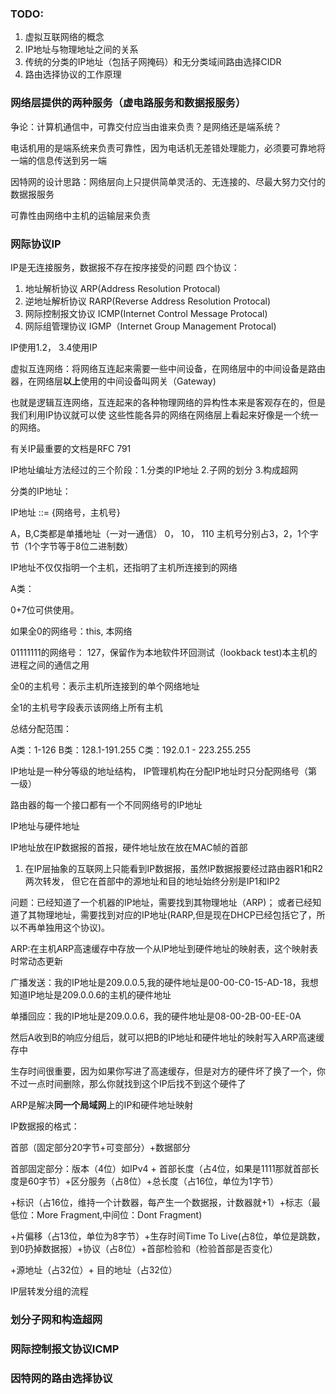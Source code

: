 ### TODO: 

1. 虚拟互联网络的概念
2. IP地址与物理地址之间的关系
3. 传统的分类的IP地址（包括子网掩码）和无分类域间路由选择CIDR
4. 路由选择协议的工作原理


### 网络层提供的两种服务（虚电路服务和数据报服务）

争论：计算机通信中，可靠交付应当由谁来负责？是网络还是端系统？

电话机用的是端系统来负责可靠性，因为电话机无差错处理能力，必须要可靠地将一端的信息传送到另一端

因特网的设计思路：网络层向上只提供简单灵活的、无连接的、尽最大努力交付的数据报服务

可靠性由网络中主机的运输层来负责

### 网际协议IP

IP是无连接服务，数据报不存在按序接受的问题
四个协议：

1. 地址解析协议  ARP(Address Resolution Protocal)
2. 逆地址解析协议  RARP(Reverse Address Resolution Protocal)
3. 网际控制报文协议 ICMP(Internet Control Message Protocal)
4. 网际组管理协议 IGMP（Internet Group Management Protocal)

IP使用1.2， 3.4使用IP

虚拟互连网络：将网络互连起来需要一些中间设备，在网络层中的中间设备是路由器，在网络层**以上**使用的中间设备叫网关（Gateway)

也就是逻辑互连网络，互连起来的各种物理网络的异构性本来是客观存在的，但是我们利用IP协议就可以使
这些性能各异的网络在网络层上看起来好像是一个统一的网络。

有关IP最重要的文档是RFC 791

IP地址编址方法经过的三个阶段：1.分类的IP地址 2.子网的划分 3.构成超网

分类的IP地址：

IP地址 ::= {网络号，主机号}

A，B,C类都是单播地址（一对一通信）  0，  10，   110  主机号分别占3，2，1个字节（1个字节等于8位二进制数）

IP地址不仅仅指明一个主机，还指明了主机所连接到的网络

A类：

  0+7位可供使用。

  如果全0的网络号：this, 本网络

  01111111的网络号： 127，保留作为本地软件环回测试（lookback test)本主机的进程之间的通信之用
  
  全0的主机号：表示主机所连接到的单个网络地址
  
  全1的主机号字段表示该网络上所有主机
  
总结分配范围：

A类：1-126   B类：128.1-191.255   C类：192.0.1 - 223.255.255

IP地址是一种分等级的地址结构， IP管理机构在分配IP地址时只分配网络号（第一级）

路由器的每一个接口都有一个不同网络号的IP地址

IP地址与硬件地址

IP地址放在IP数据报的首报，硬件地址放在放在MAC帧的首部

1. 在IP层抽象的互联网上只能看到IP数据报，虽然IP数据报要经过路由器R1和R2两次转发，
但它在首部中的源地址和目的地址始终分别是IP1和IP2

问题：已经知道了一个机器的IP地址，需要找到其物理地址（ARP)；
或者已经知道了其物理地址，需要找到对应的IP地址(RARP,但是现在DHCP已经包括它了，所以不再单独用这个协议)。

ARP:在主机ARP高速缓存中存放一个从IP地址到硬件地址的映射表，这个映射表时常动态更新

广播发送：我的IP地址是209.0.0.5,我的硬件地址是00-00-C0-15-AD-18，我想知道IP地址是209.0.0.6的主机的硬件地址

单播回应：我的IP地址是209.0.0.6，我的硬件地址是08-00-2B-00-EE-0A

然后A收到B的响应分组后，就可以把B的IP地址和硬件地址的映射写入ARP高速缓存中

生存时间很重要，因为如果你写进了高速缓存，但是对方的硬件坏了换了一个，你不过一点时间删除，那么你就找到这个IP后找不到这个硬件了

ARP是解决**同一个局域网**上的IP和硬件地址映射

IP数据报的格式：

首部（固定部分20字节+可变部分）+数据部分

首部固定部分：版本（4位）如IPv4 + 首部长度（占4位，如果是1111那就首部长度是60字节）+区分服务（占8位）+总长度（占16位，单位为1字节）

+标识（占16位，维持一个计数器，每产生一个数据报，计数器就+1）+标志（最低位：More Fragment,中间位：Dont Fragment)

+片偏移（占13位，单位为8字节）+生存时间Time To Live(占8位，单位是跳数，到0扔掉数据报）+协议（占8位）+首部检验和（检验首部是否变化）

+源地址（占32位）+ 目的地址（占32位）

IP层转发分组的流程






### 划分子网和构造超网

### 网际控制报文协议ICMP

### 因特网的路由选择协议
